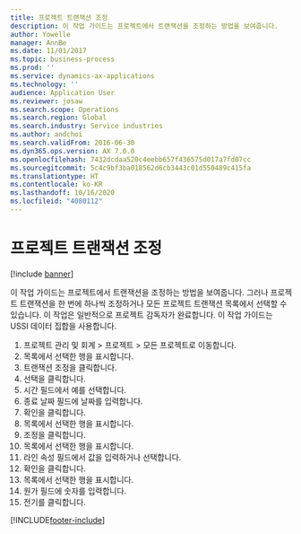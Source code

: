 ```yaml
---
title: 프로젝트 트랜잭션 조정
description: 이 작업 가이드는 프로젝트에서 트랜잭션을 조정하는 방법을 보여줍니다.
author: Yowelle
manager: AnnBe
ms.date: 11/01/2017
ms.topic: business-process
ms.prod: ''
ms.service: dynamics-ax-applications
ms.technology: ''
audience: Application User
ms.reviewer: josaw
ms.search.scope: Operations
ms.search.region: Global
ms.search.industry: Service industries
ms.author: andchoi
ms.search.validFrom: 2016-06-30
ms.dyn365.ops.version: AX 7.0.0
ms.openlocfilehash: 7432dcdaa520c4eebb657f436575d017a7fd07cc
ms.sourcegitcommit: 5c4c9bf3ba018562d6cb3443c01d550489c415fa
ms.translationtype: HT
ms.contentlocale: ko-KR
ms.lasthandoff: 10/16/2020
ms.locfileid: "4080112"
---
```

# <a name="adjust-project-transactions"></a>프로젝트 트랜잭션 조정

[!include [banner](../../includes/banner.md)]

이 작업 가이드는 프로젝트에서 트랜잭션을 조정하는 방법을 보여줍니다. 그러나 프로젝트 트랜잭션을 한 번에 하나씩 조정하거나 모든 프로젝트 트랜잭션 목록에서 선택할 수 있습니다. 이 작업은 일반적으로 프로젝트 감독자가 완료합니다. 이 작업 가이드는 USSI 데이터 집합을 사용합니다.

1. 프로젝트 관리 및 회계 > 프로젝트 > 모든 프로젝트로 이동합니다. 
2. 목록에서 선택한 행을 표시합니다. 
3. 트랜잭션 조정을 클릭합니다. 
4. 선택을 클릭합니다. 
5. 시간 필드에서 예를 선택합니다. 
6. 종료 날짜 필드에 날짜를 입력합니다. 
7. 확인을 클릭합니다. 
8. 목록에서 선택한 행을 표시합니다. 
9. 조정을 클릭합니다. 
10. 목록에서 선택한 행을 표시합니다. 
11. 라인 속성 필드에서 값을 입력하거나 선택합니다. 
12. 확인을 클릭합니다. 
13. 목록에서 선택한 행을 표시합니다. 
14. 원가 필드에 숫자를 입력합니다. 
15. 전기를 클릭합니다. 


[!INCLUDE[footer-include](../../includes/footer-banner.md)]